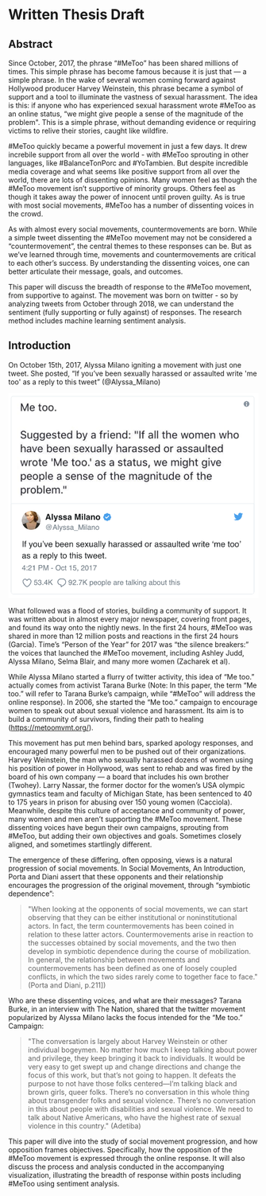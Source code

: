 # Written Thesis Draft

## Abstract

Since October, 2017, the phrase “#MeToo” has been shared millions of times. This simple phrase has become famous because it is just that — a simple phrase. In the wake of several women coming forward against Hollywood producer Harvey Weinstein, this phrase became a symbol of support and a tool to illuminate the vastness of sexual harassment. The idea is this: if anyone who has experienced sexual harassment wrote #MeToo as an online status, “we might give people a sense of the magnitude of the problem". This is a simple phrase, without demanding evidence or requiring victims to relive their stories, caught like wildfire.

#MeToo quickly became a powerful movement in just a few days. It drew increbile support from all over the world - with #MeToo sprouting in other languages, like #BalanceTonPorc and #YoTambien. But despite incredible media coverage and what seems like positive support from all over the world, there are lots of dissenting opinions. Many women feel as though the #MeToo movement isn’t supportive of minority groups. Others feel as though it takes away the power of innocent until proven guilty. As is true with most social movements, #MeToo has a number of dissenting voices in the crowd.

As with almost every social movements, countermovements are born. While a simple tweet dissenting the #MeToo movement may not be considered a “countermovement”, the central themes to these responses can be. But as we’ve learned through time, movements and countermovements are critical to each other’s success. By understanding the dissenting voices, one can better articulate their message, goals, and outcomes.

This paper will discuss the breadth of response to the #MeToo movement, from supportive to against. The movement was born on twitter - so by analyzing tweets from October through 2018, we can understand the sentiment (fully supporting or fully against) of responses. The research method includes machine learning sentiment analysis.


## Introduction

On October 15th, 2017, Alyssa Milano igniting a movement with just one tweet. She posted, “If you’ve been sexually harassed or assaulted write 'me too' as a reply to this tweet” (@Alyssa_Milano)

![tweet](images/tweet.png?raw=true)

What followed was a flood of stories, building a community of support. It was written about in almost every major newspaper, covering front pages, and found its way onto the nightly news.  In the first 24 hours, #MeToo was shared in more than 12 million posts and reactions in the first 24 hours (Garcia). Time’s “Person of the Year” for 2017 was “the silence breakers:” the voices that launched the #MeToo movement, including Ashley Judd, Alyssa Milano, Selma Blair, and many more women (Zacharek et al).

While Alyssa Milano started a flurry of twitter activity, this idea of “Me too.” actually comes from activist Tarana Burke (Note: In this paper, the term “Me too.” will refer to Tarana Burke’s campaign, while “#MeToo” will address the online response). In 2006, she started the “Me too.” campaign to encourage women to speak out about sexual violence and harassment. Its aim is to build a community of survivors, finding their path to healing (https://metoomvmt.org/).

This movement has put men behind bars, sparked apology responses, and encouraged many powerful men to be pushed out of their organizations. Harvey Weinstein, the man who sexually harassed dozens of women using his position of power in Hollywood, was sent to rehab and was fired by the board of his own company — a board that includes his own brother (Twohey). Larry Nassar, the former doctor for the women’s USA olympic gymnastics team and faculty of Michigan State, has been sentenced to 40 to 175 years in prison for abusing over 150 young women (Cacciola). Meanwhile, despite this culture of acceptance and community of power, many women and men aren’t supporting the #MeToo movement. These dissenting voices have begun their own campaigns, sprouting from #MeToo, but adding their own objectives and goals. Sometimes closely aligned, and sometimes startlingly different.

The emergence of these differing, often opposing, views is a natural progression of social movements. In Social Movements, An Introduction, Porta and Diani assert that these opponents and their relationship encourages the progression of the original movement, through “symbiotic dependence”:

> "When looking at the opponents of social movements, we can start observing that they can be either institutional or noninstitutional actors. In fact, the term countermovements has been coined in relation to these latter actors. Countermovements arise in reaction to the successes obtained by social movements, and the two then develop in symbiotic dependence during the course of mobilization. In general, the relationship between movements and countermovements has been defined as one of loosely coupled conflicts, in which the two sides rarely come to together face to face." (Porta and Diani, p.211])

Who are these dissenting voices, and what are their messages? Tarana Burke, in an interview with The Nation, shared that the twitter movement popularized by Alyssa Milano lacks the focus intended for the “Me too.” Campaign:

> "The conversation is largely about Harvey Weinstein or other individual bogeymen. No matter how much I keep talking about power and privilege, they keep bringing it back to individuals. It would be very easy to get swept up and change directions and change the focus of this work, but that’s not going to happen. It defeats the purpose to not have those folks centered—I’m talking black and brown girls, queer folks. There’s no conversation in this whole thing about transgender folks and sexual violence. There’s no conversation in this about people with disabilities and sexual violence. We need to talk about Native Americans, who have the highest rate of sexual violence in this country." (Adetiba)

This paper will dive into the study of social movement progression, and how opposition frames objectives. Specifically, how the opposition of the #MeToo movement is expressed through the online response. It will also discuss the process and analysis conducted in the accompanying visualization, illustrating the breadth of response within posts including #MeToo using sentiment analysis.
